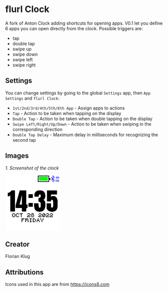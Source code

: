 # flurl Clock

A fork of Anton Clock adding shortcuts for opening apps.
V0.1 let you define 6 apps you can open directly from the clock. Possible triggers are:
- tap
- double tap
- swipe up
- swipe down
- swipe left
- swipe right

## Settings

You can change settings by going to the global `Settings` app, then `App Settings`
and `flurl Clock`:

- `1st/2nd/3rd/4th/5th/6th App` - Assign apps to actions
- `Tap` - Action to be taken when tapping on the display
- `Double Tap` - Action to be taken when double tapping on the display
- `Swipe Left/Right/Up/Down` - Action to be taken when swiping in the corresponding direction
- `Double Tap Delay` - Maximum delay in milliseconds for recognizing the second tap

## Images
_1. Screenshot of the clock_

![](screenshot.png)

## Creator

Florian Klug

## Attributions

Icons used in this app are from https://icons8.com
